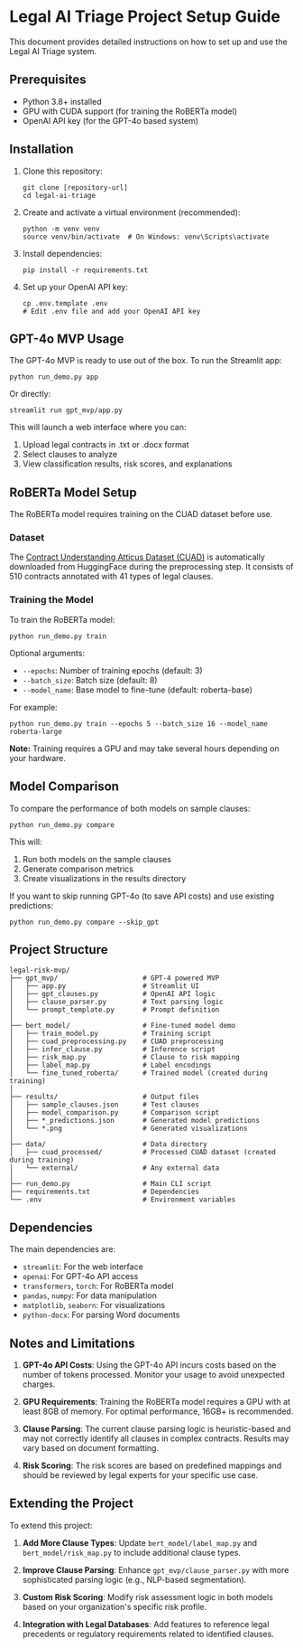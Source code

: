 # Legal AI Triage Project Setup Guide

This document provides detailed instructions on how to set up and use the Legal AI Triage system.

## Prerequisites

- Python 3.8+ installed
- GPU with CUDA support (for training the RoBERTa model)
- OpenAI API key (for the GPT-4o based system)

## Installation

1. Clone this repository:
   ```
   git clone [repository-url]
   cd legal-ai-triage
   ```

2. Create and activate a virtual environment (recommended):
   ```
   python -m venv venv
   source venv/bin/activate  # On Windows: venv\Scripts\activate
   ```

3. Install dependencies:
   ```
   pip install -r requirements.txt
   ```

4. Set up your OpenAI API key:
   ```
   cp .env.template .env
   # Edit .env file and add your OpenAI API key
   ```

## GPT-4o MVP Usage

The GPT-4o MVP is ready to use out of the box. To run the Streamlit app:

```
python run_demo.py app
```

Or directly:

```
streamlit run gpt_mvp/app.py
```

This will launch a web interface where you can:
1. Upload legal contracts in .txt or .docx format
2. Select clauses to analyze
3. View classification results, risk scores, and explanations

## RoBERTa Model Setup

The RoBERTa model requires training on the CUAD dataset before use.

### Dataset

The [Contract Understanding Atticus Dataset (CUAD)](https://www.atticusprojectai.org/cuad) is automatically downloaded from HuggingFace during the preprocessing step. It consists of 510 contracts annotated with 41 types of legal clauses.

### Training the Model

To train the RoBERTa model:

```
python run_demo.py train
```

Optional arguments:
- `--epochs`: Number of training epochs (default: 3)
- `--batch_size`: Batch size (default: 8)
- `--model_name`: Base model to fine-tune (default: roberta-base)

For example:
```
python run_demo.py train --epochs 5 --batch_size 16 --model_name roberta-large
```

**Note:** Training requires a GPU and may take several hours depending on your hardware.

## Model Comparison

To compare the performance of both models on sample clauses:

```
python run_demo.py compare
```

This will:
1. Run both models on the sample clauses
2. Generate comparison metrics
3. Create visualizations in the results directory

If you want to skip running GPT-4o (to save API costs) and use existing predictions:
```
python run_demo.py compare --skip_gpt
```

## Project Structure

```
legal-risk-mvp/
├── gpt_mvp/                     # GPT-4 powered MVP
│   ├── app.py                   # Streamlit UI
│   ├── gpt_clauses.py           # OpenAI API logic
│   ├── clause_parser.py         # Text parsing logic
│   └── prompt_template.py       # Prompt definition
│
├── bert_model/                  # Fine-tuned model demo
│   ├── train_model.py           # Training script
│   ├── cuad_preprocessing.py    # CUAD preprocessing
│   ├── infer_clause.py          # Inference script
│   ├── risk_map.py              # Clause to risk mapping
│   ├── label_map.py             # Label encodings
│   └── fine_tuned_roberta/      # Trained model (created during training)
│
├── results/                     # Output files
│   ├── sample_clauses.json      # Test clauses
│   ├── model_comparison.py      # Comparison script
│   ├── *_predictions.json       # Generated model predictions
│   └── *.png                    # Generated visualizations
│
├── data/                        # Data directory
│   ├── cuad_processed/          # Processed CUAD dataset (created during training)
│   └── external/                # Any external data
│
├── run_demo.py                  # Main CLI script
├── requirements.txt             # Dependencies
└── .env                         # Environment variables
```

## Dependencies

The main dependencies are:
- `streamlit`: For the web interface
- `openai`: For GPT-4o API access
- `transformers`, `torch`: For RoBERTa model
- `pandas`, `numpy`: For data manipulation
- `matplotlib`, `seaborn`: For visualizations
- `python-docx`: For parsing Word documents

## Notes and Limitations

1. **GPT-4o API Costs**: Using the GPT-4o API incurs costs based on the number of tokens processed. Monitor your usage to avoid unexpected charges.

2. **GPU Requirements**: Training the RoBERTa model requires a GPU with at least 8GB of memory. For optimal performance, 16GB+ is recommended.

3. **Clause Parsing**: The current clause parsing logic is heuristic-based and may not correctly identify all clauses in complex contracts. Results may vary based on document formatting.

4. **Risk Scoring**: The risk scores are based on predefined mappings and should be reviewed by legal experts for your specific use case.

## Extending the Project

To extend this project:

1. **Add More Clause Types**: Update `bert_model/label_map.py` and `bert_model/risk_map.py` to include additional clause types.

2. **Improve Clause Parsing**: Enhance `gpt_mvp/clause_parser.py` with more sophisticated parsing logic (e.g., NLP-based segmentation).

3. **Custom Risk Scoring**: Modify risk assessment logic in both models based on your organization's specific risk profile.

4. **Integration with Legal Databases**: Add features to reference legal precedents or regulatory requirements related to identified clauses.